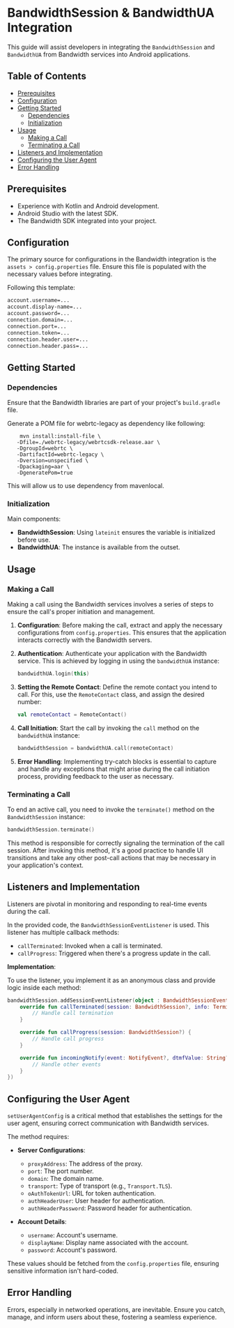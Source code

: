 # BandwidthSession & BandwidthUA Integration

This guide will assist developers in integrating the `BandwidthSession` and `BandwidthUA` from Bandwidth services into Android applications.

## Table of Contents

- [Prerequisites](#prerequisites)
- [Configuration](#configuration)
- [Getting Started](#getting-started)
  - [Dependencies](#dependencies)
  - [Initialization](#initialization)
- [Usage](#usage)
  - [Making a Call](#making-a-call)
  - [Terminating a Call](#terminating-a-call)
- [Listeners and Implementation](#listeners-and-implementation)
- [Configuring the User Agent](#configuring-the-user-agent)
- [Error Handling](#error-handling)

## Prerequisites

- Experience with Kotlin and Android development.
- Android Studio with the latest SDK.
- The Bandwidth SDK integrated into your project.

## Configuration

The primary source for configurations in the Bandwidth integration is the `assets > config.properties` file. Ensure this file is populated with the necessary values before integrating.

Following this template:
```markdown
account.username=...
account.display-name=...
account.password=...
connection.domain=...
connection.port=...
connection.token=...
connection.header.user=...
connection.header.pass=...
```

## Getting Started

### Dependencies

Ensure that the Bandwidth libraries are part of your project's `build.gradle` file.

Generate a POM file for webrtc-legacy as dependency like following:
```
    mvn install:install-file \
   -Dfile=./webrtc-legacy/webrtcsdk-release.aar \
   -DgroupId=webrtc \
   -DartifactId=webrtc-legacy \
   -Dversion=unspecified \
   -Dpackaging=aar \
   -DgeneratePom=true
```
This will allow us to use dependency from mavenlocal.

### Initialization

Main components:

- **BandwidthSession**: Using `lateinit` ensures the variable is initialized before use.
- **BandwidthUA**: The instance is available from the outset.

## Usage

### Making a Call

Making a call using the Bandwidth services involves a series of steps to ensure the call's proper initiation and management.

1. **Configuration**: 
   Before making the call, extract and apply the necessary configurations from `config.properties`. This ensures that the application interacts correctly with the Bandwidth servers.

2. **Authentication**: 
   Authenticate your application with the Bandwidth service. This is achieved by logging in using the `bandwidthUA` instance:
   
   ```kotlin
   bandwidthUA.login(this)
   ```

3. **Setting the Remote Contact**:
   Define the remote contact you intend to call. For this, use the `RemoteContact` class, and assign the desired number:

   ```kotlin
   val remoteContact = RemoteContact()
   ```

4. **Call Initiation**:
   Start the call by invoking the `call` method on the `bandwidthUA` instance:

   ```kotlin
   bandwidthSession = bandwidthUA.call(remoteContact)
   ```

5. **Error Handling**:
   Implementing try-catch blocks is essential to capture and handle any exceptions that might arise during the call initiation process, providing feedback to the user as necessary.

### Terminating a Call

To end an active call, you need to invoke the `terminate()` method on the `BandwidthSession` instance:

```kotlin
bandwidthSession.terminate()
```

This method is responsible for correctly signaling the termination of the call session. After invoking this method, it's a good practice to handle UI transitions and take any other post-call actions that may be necessary in your application's context.

## Listeners and Implementation

Listeners are pivotal in monitoring and responding to real-time events during the call. 

In the provided code, the `BandwidthSessionEventListener` is used. This listener has multiple callback methods:

- `callTerminated`: Invoked when a call is terminated.
- `callProgress`: Triggered when there's a progress update in the call.

**Implementation**:

To use the listener, you implement it as an anonymous class and provide logic inside each method:

```kotlin
bandwidthSession.addSessionEventListener(object : BandwidthSessionEventListener {
    override fun callTerminated(session: BandwidthSession?, info: TerminationInfo?) {
        // Handle call termination
    }

    override fun callProgress(session: BandwidthSession?) {
        // Handle call progress
    }

    override fun incomingNotify(event: NotifyEvent?, dtmfValue: String?) {
        // Handle other events
    }
})
```

## Configuring the User Agent

`setUserAgentConfig` is a critical method that establishes the settings for the user agent, ensuring correct communication with Bandwidth services.

The method requires:

- **Server Configurations**: 
  - `proxyAddress`: The address of the proxy.
  - `port`: The port number.
  - `domain`: The domain name.
  - `transport`: Type of transport (e.g., `Transport.TLS`).
  - `oAuthTokenUrl`: URL for token authentication.
  - `authHeaderUser`: User header for authentication.
  - `authHeaderPassword`: Password header for authentication.

- **Account Details**:
  - `username`: Account's username.
  - `displayName`: Display name associated with the account.
  - `password`: Account's password.

These values should be fetched from the `config.properties` file, ensuring sensitive information isn't hard-coded.

## Error Handling

Errors, especially in networked operations, are inevitable. Ensure you catch, manage, and inform users about these, fostering a seamless experience.
